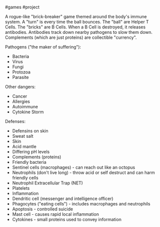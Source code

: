 #games #project

A rogue-like "brick-breaker" game themed around the body's immune system.
A "turn" is every time the ball bounces.
The "ball" are Helper T Cells.
The "bricks" are B Cells.
When a B Cell is destroyed, it releases antibodies.
Antibodies track down nearby pathogens to slow them down.
Complements (which are just proteins) are collectible "currency".

Pathogens ("the maker of suffering"):
- Bacteria
- Virus
- Fungi
- Protozoa
- Parasite

Other dangers:
- Cancer
- Allergies
- Autoimmune
- Cytokine Storm

Defenses:
- Defensins on skin
- Sweat salt
- Skin
- Acid mantle
- Differing pH levels
- Complements (proteins)
- Friendly bacteria
- Sentinel cells (macrophages) - can reach out like an octopus
- Neutrophils (don't live long) - throw acid or self destruct and can harm friendly cells
- Neutrophil Extracellular Trap (NET)
- Platelets
- Inflammation
- Dendritic cell (messenger and intelligence officer)
- Phagocytes ("eating cells") - includes macrophages and neutrophils
- Apoptosis - controlled suicide
- Mast cell - causes rapid local inflammation
- Cytokines - small proteins used to convey information
